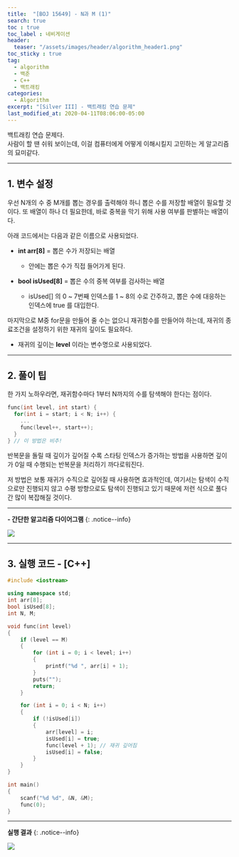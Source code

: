 ```yaml
---
title:  "[BOJ 15649] - N과 M (1)"
search: true
toc : true
toc_label : 네비게이션
header:
  teaser: "/assets/images/header/algorithm_header1.png"
toc_sticky : true
tag:
  - algorithm
  - 백준
  - C++
  - 백트래킹
categories:
  - Algorithm
excerpt: "[Silver III] - 백트래킹 연습 문제"
last_modified_at: 2020-04-11T08:06:00-05:00
---
```


백트래킹 연습 문제다.   
사람이 할 땐 쉬워 보이는데, 이걸 컴퓨터에게 어떻게 이해시킬지 고민하는 게 알고리즘의 묘미같다.

---

## 1. 변수 설정

우선 N개의 수 중 M개를 뽑는 경우를 출력해야 하니 뽑은 수를 저장할 배열이 필요할 것이다.
또 배열이 하나 더 필요한데, 바로 중복을 막기 위해 사용 여부를 판별하는 배열이다.

아래 코드에서는 다음과 같은 이름으로 사용되었다.

* **int arr[8]** = 뽑은 수가 저장되는 배열
  - 안에는 뽑은 수가 직접 들어가게 된다.   

* **bool isUsed[8]** = 뽑은 수의 중복 여부를 검사하는 배열
  - isUsed[] 의 0 ~ 7번째 인덱스를 1 ~ 8의 수로 간주하고, 뽑은 수에 대응하는 인덱스에 true 를 대입한다.

마지막으로 M중 for문을 만들어 줄 수는 없으니 재귀함수를 만들어야 하는데, 재귀의 종료조건을 설정하기 위한 재귀의 깊이도 필요하다.

* 재귀의 깊이는 **level** 이라는 변수명으로 사용되었다.

---

## 2. 풀이 팁

한 가지 노하우라면, 재귀함수마다 1부터 N까지의 수를 탐색해야 한다는 점이다.   

```cpp
func(int level, int start) {
  for(int i = start; i < N; i++) {
    ...
    func(level++, start++);
  }
} // 이 방법은 비추!
```

반복문을 돌릴 때 깊이가 깊어질 수록 스타팅 인덱스가 증가하는 방법을 사용하면 깊이가 0일 때 수행되는 반복문을 처리하기 까다로워진다.   

저 방법은 보통 재귀가 수직으로 깊어질 때 사용하면 효과적인데, 여기서는 탐색이 수직으로만 진행되지 않고 수평 방향으로도 탐색이 진행되고 있기 때문에 저런 식으로 풀다간 많이 복잡해질 것이다.

---
**- 간단한 알고리즘 다이어그램**
{: .notice--info}

<img src = "/assets/images/2020-04-11-N과M(1)/diagram.PNG"/>


---

## 3. 실행 코드 - [C++]

``` cpp
#include <iostream>

using namespace std;
int arr[8];
bool isUsed[8];
int N, M;

void func(int level)
{
    if (level == M)
    {
        for (int i = 0; i < level; i++)
        {
            printf("%d ", arr[i] + 1);
        }
        puts("");
        return;
    }

    for (int i = 0; i < N; i++)
    {
        if (!isUsed[i])
        {
            arr[level] = i;
            isUsed[i] = true;
            func(level + 1); // 재귀 깊어짐
            isUsed[i] = false;
        }
    }
}

int main()
{
    scanf("%d %d", &N, &M);
    func(0);
}
```

---

**실행 결과**
{: .notice--info}

<img src = "/assets/images/2020-04-11-N과M(1)/result.PNG"/>
